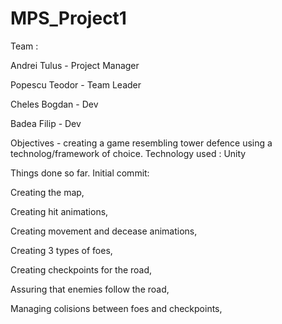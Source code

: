 # MPS_Project1
Team :

  Andrei Tulus - Project Manager
  
  Popescu Teodor - Team Leader
  
  Cheles Bogdan - Dev
  
  Badea Filip - Dev

Objectives - creating a game resembling tower defence using a technolog/framework of choice. 
Technology used : Unity

Things done so far.
Initial commit:

  Creating the map,
  
  Creating hit animations,
  
  Creating movement and decease animations,
  
  Creating 3 types of foes,
  
  Creating checkpoints for the road,
  
  Assuring that enemies follow the road,
  
  Managing colisions between foes and checkpoints,
